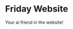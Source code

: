 # Friday Website
Your ai friend in the website!

<!-- ### rename
GoodSidebar > CategorySidebar
GOOD_SIDEBAR > CATEGORY_SIDEBAR
state > stateCategorySidebar

### change
categorySidebar:state -->
